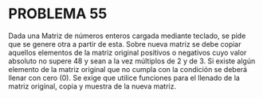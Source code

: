 # PROBLEMA 55

Dada una Matriz de números enteros cargada mediante teclado, se pide que se genere otra a 
partir de esta. Sobre nueva matriz se debe copiar aquellos elementos de la matriz original 
positivos o negativos cuyo valor absoluto no supere 48 y sean a la vez  múltiplos de 2 y de 3. Si 
existe algún elemento de la matriz original que no cumpla con la condición se deberá llenar con 
cero (0). Se exige que  utilice funciones para el llenado de la matriz original, copia y muestra de 
la nueva matriz.